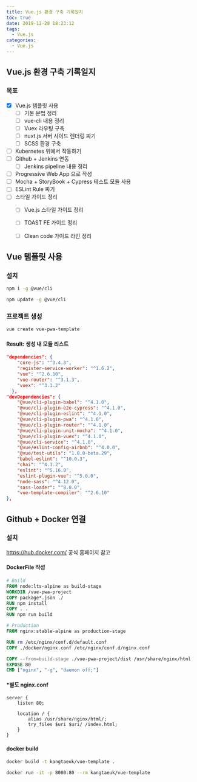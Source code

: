 ```yaml
---
title: Vue.js 환경 구축 기록일지
toc: true
date: 2019-12-28 18:23:12
tags:
  - Vue.js
categories:
  - Vue.js
---
```


## Vue.js 환경 구축 기록일지

### 목표

- [x] Vue.js 템플릿 사용
  - [ ] 기본 문법 정리
  - [ ] vue-cli 내용 정리
  - [ ] Vuex 라우팅 구축
  - [ ] nuxt.js 서버 사이드 렌더링 짜기
  - [ ] SCSS 환경 구축
- [ ] Kubernetes 위에서 작동하기
- [ ] Github + Jenkins 연동
  - [ ] Jenkins pipeline 내용 정리
- [ ] Progressive Web App 으로 작성
- [ ] Mocha + StoryBook + Cypress 테스트 모듈 사용
- [ ] ESLint Rule 짜기
- [ ] 스타일 가이드 정리
  - [ ] Vue.js 스타일 가이드 정리
  - [ ] TOAST FE 가이드 정리
  - [ ] Clean code 가이드 라인 정리



## Vue 템플릿 사용

### 설치

```bash
npm i -g @vue/cli

npm update -g @vue/cli
```

### 프로젝트 생성

```bash
vue create vue-pwa-template
```

#### Result: 생성 내 모듈 리스트

```json
"dependencies": {
    "core-js": "^3.4.3",
    "register-service-worker": "^1.6.2",
    "vue": "^2.6.10",
    "vue-router": "^3.1.3",
    "vuex": "^3.1.2"
  },
"devDependencies": {
    "@vue/cli-plugin-babel": "^4.1.0",
    "@vue/cli-plugin-e2e-cypress": "^4.1.0",
    "@vue/cli-plugin-eslint": "^4.1.0",
    "@vue/cli-plugin-pwa": "^4.1.0",
    "@vue/cli-plugin-router": "^4.1.0",
    "@vue/cli-plugin-unit-mocha": "^4.1.0",
    "@vue/cli-plugin-vuex": "^4.1.0",
    "@vue/cli-service": "^4.1.0",
    "@vue/eslint-config-airbnb": "^4.0.0",
    "@vue/test-utils": "1.0.0-beta.29",
    "babel-eslint": "^10.0.3",
    "chai": "^4.1.2",
    "eslint": "^5.16.0",
    "eslint-plugin-vue": "^5.0.0",
    "node-sass": "^4.12.0",
    "sass-loader": "^8.0.0",
    "vue-template-compiler": "^2.6.10"
},
```



## Github + Docker 연결

### 설치

https://hub.docker.com/ 공식 홈페이지 참고

#### DockerFile 작성

```dockerfile
# Build
FROM node:lts-alpine as build-stage
WORKDIR /vue-pwa-project
COPY package*.json ./
RUN npm install
COPY . .
RUN npm run build

# Production
FROM nginx:stable-alpine as production-stage

RUN rm /etc/nginx/conf.d/default.conf
COPY ./docker/nginx.conf /etc/nginx/conf.d/nginx.conf

COPY --from=build-stage ./vue-pwa-project/dist /usr/share/nginx/html
EXPOSE 80
CMD ["nginx", "-g", "daemon off;"]
```

#### *별도 nginx.conf 

```nginx
server {
    listen 80;

    location / {
        alias /usr/share/nginx/html/;
        try_files $uri $uri/ /index.html;
    }
}
```

#### docker build

```bash
docker build -t kangtaeuk/vue-template .
```

```bash
docker run -it -p 8080:80 --rm kangtaeuk/vue-template
```


